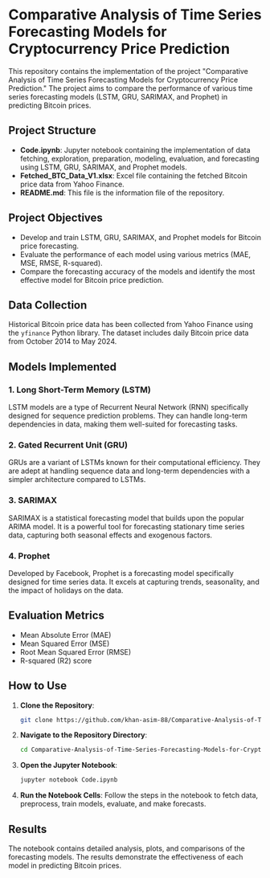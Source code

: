# Comparative Analysis of Time Series Forecasting Models for Cryptocurrency Price Prediction

This repository contains the implementation of the project "Comparative Analysis of Time Series Forecasting Models for Cryptocurrency Price Prediction." The project aims to compare the performance of various time series forecasting models (LSTM, GRU, SARIMAX, and Prophet) in predicting Bitcoin prices.

## Project Structure

- **Code.ipynb**: Jupyter notebook containing the implementation of data fetching, exploration, preparation, modeling, evaluation, and forecasting using LSTM, GRU, SARIMAX, and Prophet models.
- **Fetched_BTC_Data_V1.xlsx**: Excel file containing the fetched Bitcoin price data from Yahoo Finance.
- **README.md**: This file is the information file of the repository.

## Project Objectives

- Develop and train LSTM, GRU, SARIMAX, and Prophet models for Bitcoin price forecasting.
- Evaluate the performance of each model using various metrics (MAE, MSE, RMSE, R-squared).
- Compare the forecasting accuracy of the models and identify the most effective model for Bitcoin price prediction.

## Data Collection

Historical Bitcoin price data has been collected from Yahoo Finance using the `yfinance` Python library. The dataset includes daily Bitcoin price data from October 2014 to May 2024.

## Models Implemented

### 1. Long Short-Term Memory (LSTM)

LSTM models are a type of Recurrent Neural Network (RNN) specifically designed for sequence prediction problems. They can handle long-term dependencies in data, making them well-suited for forecasting tasks.

### 2. Gated Recurrent Unit (GRU)

GRUs are a variant of LSTMs known for their computational efficiency. They are adept at handling sequence data and long-term dependencies with a simpler architecture compared to LSTMs.

### 3. SARIMAX

SARIMAX is a statistical forecasting model that builds upon the popular ARIMA model. It is a powerful tool for forecasting stationary time series data, capturing both seasonal effects and exogenous factors.

### 4. Prophet

Developed by Facebook, Prophet is a forecasting model specifically designed for time series data. It excels at capturing trends, seasonality, and the impact of holidays on the data.

## Evaluation Metrics

- Mean Absolute Error (MAE)
- Mean Squared Error (MSE)
- Root Mean Squared Error (RMSE)
- R-squared (R2) score

## How to Use

1. **Clone the Repository**:
   ```bash
   git clone https://github.com/khan-asim-88/Comparative-Analysis-of-Time-Series-Forecasting-Models-for-Cryptocurrency-Price-Prediction.git
   ```

2. **Navigate to the Repository Directory**:
   ```bash
   cd Comparative-Analysis-of-Time-Series-Forecasting-Models-for-Cryptocurrency-Price-Prediction
   ```

3. **Open the Jupyter Notebook**:
   ```bash
   jupyter notebook Code.ipynb
   ```

4. **Run the Notebook Cells**: Follow the steps in the notebook to fetch data, preprocess, train models, evaluate, and make forecasts.

## Results

The notebook contains detailed analysis, plots, and comparisons of the forecasting models. The results demonstrate the effectiveness of each model in predicting Bitcoin prices.
